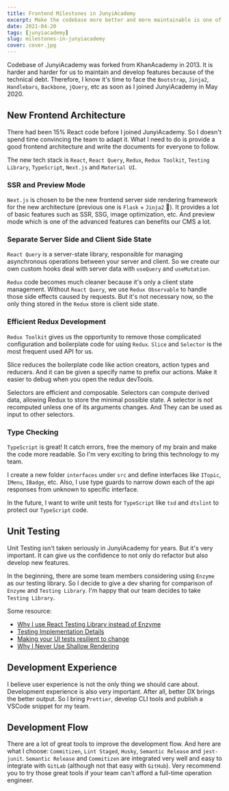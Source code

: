 ```yaml
---
title: Frontend Milestones in JunyiAcademy
excerpt: Make the codebase more better and more maintainable is one of the most important tasks for a senior frontend engineers in JunyiAcademy.
date: 2021-04-20
tags: [junyiacademy]
slug: milestones-in-junyiacademy
cover: cover.jpg
---
```


Codebase of JunyiAcademy was forked from KhanAcademy in 2013. It is harder and harder for us to maintain and develop features because of the technical debt. Therefore, I know it's time to face the `Bootstrap`, `Jinja2`, `Handlebars`, `Backbone`, `jQuery`, etc as soon as I joined JunyiAcademy in May 2020.

## New Frontend Architecture

There had been 15% React code before I joined JunyiAcademy. So I doesn't spend time convincing the team to adapt it. What I need to do is provide a good frontend architecture and write the documents for everyone to follow.

The new tech stack is `React`, `React Query`, `Redux`, `Redux Toolkit`, `Testing Library`, `TypeScript`, `Next.js` and `Material UI`.

### SSR and Preview Mode

`Next.js` is chosen to be the new frontend server side rendering framework for the new architecture (previous one is `Flask` + `Jinja2` 🥸). It provides a lot of basic features such as SSR, SSG, image optimization, etc. And preview mode which is one of the advanced features can benefits our CMS a lot.

### Separate Server Side and Client Side State

`React Query` is a server-state library, responsible for managing asynchronous operations between your server and client. So we create our own custom hooks deal with server data with `useQuery` and `useMutation`.

`Redux` code becomes much cleaner because it's only a client state management. Without `React Query`, we use `Redux Observable` to handle those side effects caused by requests. But it's not necessary now, so the only thing stored in the `Redux` store is client side state.

### Efficient Redux Development

`Redux Toolkit` gives us the opportunity to remove those complicated configuration and boilerplate code for using `Redux`. `Slice` and `Selector` is the most frequent used API for us.

Slice reduces the boilerplate code like action creators, action types and reducers. And it can be given a specify name to prefix our actions. Make it easier to debug when you open the redux devTools.

Selectors are efficient and composable. Selectors can compute derived data, allowing Redux to store the minimal possible state. A selector is not recomputed unless one of its arguments changes. And They can be used as input to other selectors.

### Type Checking

`TypeScript` is great! It catch errors, free the memory of my brain and make the code more readable. So I'm very exciting to bring this technology to my team.

I create a new folder `interfaces` under `src` and define interfaces like `ITopic`, `IMenu`, `IBadge`, etc. Also, I use type guards to narrow down each of the api responses from unknown to specific interface.

In the future, I want to write unit tests for `TypeScript` like `tsd` and `dtslint` to protect our `TypeScript` code.

## Unit Testing

Unit Testing isn't taken seriously in JunyiAcademy for years. But it's very important. It can give us the confidence to not only do refactor but also develop new features.

In the beginning, there are some team members considering using `Enzyme` as our testing library. So I decide to give a dev sharing for comparison of `Enzyme` and `Testing Library`. I'm happy that our team decides to take `Testing Library`.

Some resource:

- [Why I use React Testing Library instead of Enzyme](https://blog.kewah.com/2019/testing-react-using-testing-library/)
- [Testing Implementation Details](https://kentcdodds.com/blog/testing-implementation-details)
- [Making your UI tests resilient to change](https://kentcdodds.com/blog/making-your-ui-tests-resilient-to-change)
- [Why I Never Use Shallow Rendering](https://kentcdodds.com/blog/why-i-never-use-shallow-rendering)

## Development Experience

I believe user experience is not the only thing we should care about. Development experience is also very important. After all, better DX brings the better output. So I bring `Prettier`, develop CLI tools and publish a VSCode snippet for my team.

## Development Flow

There are a lot of great tools to improve the development flow. And here are what I choose: `Commitizen`, `Lint Staged`, `Husky`, `Semantic Release` and `jest-junit`. `Semantic Release` and `Commitizen` are integrated very well and easy to integrate with `GitLab` (although not that easy with `GitHub`). Very recommend you to try those great tools if your team can't afford a full-time operation engineer.
